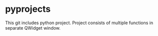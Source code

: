# pyprojects
This git includes python project. Project consists of multiple functions in separate QWidget window.
